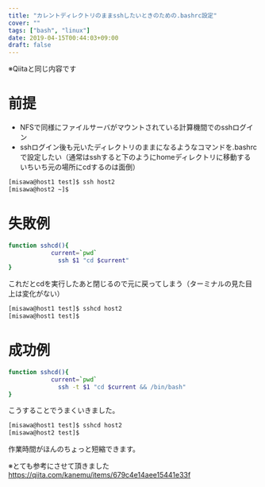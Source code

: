 ```yaml
---
title: "カレントディレクトリのままsshしたいときのための.bashrc設定"
cover: ""
tags: ["bash", "linux"]
date: 2019-04-15T00:44:03+09:00
draft: false
---
```


※Qiitaと同じ内容です

# 前提
- NFSで同様にファイルサーバがマウントされている計算機間でのsshログイン
- sshログイン後も元いたディレクトリのままになるようなコマンドを.bashrcで設定したい（通常はsshすると下のようにhomeディレクトリに移動する　いちいち元の場所にcdするのは面倒）  

```bash
[misawa@host1 test]$ ssh host2
[misawa@host2 ~]$
```


# 失敗例  

```bash
function sshcd(){
		    current=`pwd`
			  ssh $1 "cd $current"
}
```


これだとcdを実行したあと閉じるので元に戻ってしまう（ターミナルの見た目上は変化がない）

```bash
[misawa@host1 test]$ sshcd host2
[misawa@host1 test]$
```


# 成功例
```bash
function sshcd(){
		    current=`pwd`
			  ssh -t $1 "cd $current && /bin/bash"
}
```


こうすることでうまくいきました。


```bash
[misawa@host1 test]$ sshcd host2
[misawa@host2 test]$
```



作業時間がほんのちょっと短縮できます。




※とても参考にさせて頂きました
https://qiita.com/kanemu/items/679c4e14aee15441e33f

